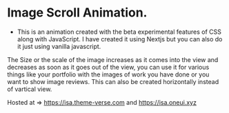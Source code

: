 # Image Scroll Animation. 
- This is an animation created with the beta experimental features of CSS along with JavaScript. I have created it using Nextjs but you can also do it just using vanilla javascript.

The Size or the scale of the image increases as it comes into the view and decreases as soon as it goes out of the view, you can use it for various things like your portfolio with the images of work you have done or you want to show image reviews. This can also be created horizontally instead of vartical view. 

Hosted at => https://isa.theme-verse.com and https://isa.oneui.xyz
